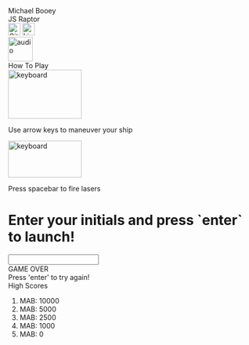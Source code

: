 <!-- <head>
    <script src="dist/main.js"></script>
    <script type="text/javascript" src="src/resources.js"></script>
    <link rel="stylesheet" href="dist/index.css">
</head>

<body>
    <div id="game-over-overlay"></div>
    <canvas id="game-canvas" width="500" height="500"></canvas>
    <div id="game-over">
      <h1>GAME OVER</h1>
      <button id="play-again">Play Again</button>
    </div>
</body> -->

<head>
    <script src="dist/main.js"></script>
    <script type="text/javascript" src="src/resources.js"></script>
    <link href="https://fonts.googleapis.com/css?family=VT323&display=swap" rel="stylesheet">
    <script src="https://kit.fontawesome.com/d1f67cf0b7.js" crossorigin="anonymous"></script>
    <script src="https://kit.fontawesome.com/b3bfcf250f.js" crossorigin="anonymous"></script>
    <link rel="stylesheet" href="dist/index.css">
</head>

<body>
    <div class="game-page">
      <!-- <div id="game-over-overlay"></div> -->
      <div class="title-row">
        <nav class="name">
          Michael Booey
        </nav>
        <div class="game-title">
          JS Raptor
        </div>
        <nav class="links-nav">
          <a href="https://github.com/mboo1" target="_blank"><img src="https://i.imgur.com/E5f1im3.png" alt="GitHub" height="25px" width="25px"></a>
          <a href="https://www.linkedin.com/in/michael-booe-42448313/" target="_blank">
            <img src="https://i.imgur.com/WlnRO2k.png" alt="Linkedin" height="25px" width="25px">
          </a>
        </nav>
      </div>
      <div>
        <div id="mute-button">
          <img id="mute-icon" src="https://i.imgur.com/jcHdPKP.png" alt="audio" height="50px" width="50px">
          <img hidden id="muted-icon" src="https://i.imgur.com/lp5Mqi0.png" alt="audio" height="50px" width="29.5px">
        </div>
      </div>
      <div class="game-row">
        <div class="instructions">
          <div class="instructions-title">How To Play</div>
          <div class="instruction-row">
            <img src="https://i.imgur.com/aLn23Up.png" alt="keyboard" height="100px" width="150px">
            <p>Use arrow keys to maneuver your ship</p>
          </div>
          <div class="instruction-row">
            <img src="https://i.imgur.com/pM6v5Zk.png" alt="keyboard" height="75px" width="150px">
            <p>Press spacebar to fire lasers</p>
          </div>
        </div>
        <div class="canvas-parent">
          <div class="start-container">
            <div id="game-start"></div>
            <h1 id="launch-message">Enter your initials and press `enter` to launch!</h1>
            <input id="name-input" type="text" maxlength="4" placeholder="">
          </div>
          <div id="game-over">
            <div class="game-over-message">GAME OVER</div>
            <div class="game-over-message">Press 'enter' to try again!</div>
          </div>
          <canvas id="game-canvas" width="500" height="500">
        </div>
        </canvas>
        <div id="scores">
          <div id="scores-title">High Scores</div>
          <ol id="scores-list">
            <li>MAB: 10000</li>
            <li>MAB: 5000</li>
            <li>MAB: 2500</li>
            <li>MAB: 1000</li>
            <li>MAB: 0</li>
          </ol>
        </div>
      </div>
    </div>
</body>